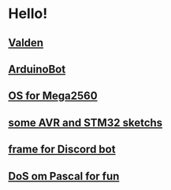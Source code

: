 # Hello!

## [Valden](https://evost.github.io/valden.html)
## [ArduinoBot](https://gist.github.com/evost/4739eaf18fd2e1d79b663d6e74c65969)
## [OS for Mega2560](https://gist.github.com/evost/8492b871c24f556e843eb2e148c90016)  
## [some AVR and STM32 sketchs](https://gist.github.com/evost/01cbbc48692089ced9edfd41bff67064)  
## [frame for Discord bot](https://github.com/evost/Discord_bot)  
## [DoS om Pascal for fun](https://github.com/evost/DoScal)  

